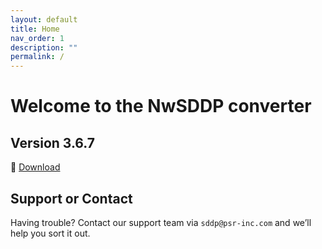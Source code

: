 ```yaml
---
layout: default
title: Home
nav_order: 1
description: ""
permalink: /
---
```


# Welcome to the NwSDDP converter

## Version 3.6.7

🔗 [Download](https://www.psr-inc.com/app/link/?t=d&f=nwsddp-3.6.7-setup.exe)

## Support or Contact

Having trouble? Contact our support team via `sddp@psr-inc.com` and we’ll help you sort it out.

